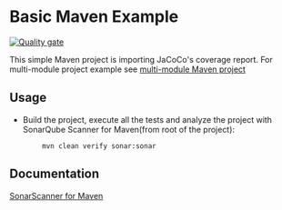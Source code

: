 # Basic Maven Example

[![Quality gate](https://sonarcloud.io/api/project_badges/quality_gate?project=nishanthkumarpathi_maven-basic)](https://sonarcloud.io/summary/new_code?id=nishanthkumarpathi_maven-basic)

This simple Maven project is importing JaCoCo's coverage report. For multi-module project example 
see [multi-module Maven project](../maven-multimodule/README.md)

## Usage

* Build the project, execute all the tests and analyze the project with SonarQube Scanner for Maven(from root  of the project):

```shell
        mvn clean verify sonar:sonar
```

## Documentation

[SonarScanner for Maven](https://docs.sonarqube.org/latest/analysis/scan/sonarscanner-for-maven/)

